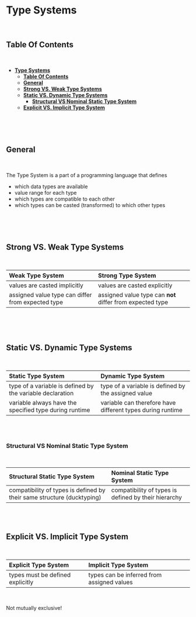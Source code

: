 # **Type Systems**
<br>

## **Table Of Contents**
<br>

- [**Type Systems**](#type-systems)
  - [**Table Of Contents**](#table-of-contents)
  - [**General**](#general)
  - [**Strong VS. Weak Type Systems**](#strong-vs-weak-type-systems)
  - [**Static VS. Dynamic Type Systems**](#static-vs-dynamic-type-systems)
    - [**Structural VS Nominal Static Type System**](#structural-vs-nominal-static-type-system)
  - [**Explicit VS. Implicit Type System**](#explicit-vs-implicit-type-system)

<br>
<br>
<br>

## **General**
<br>

The Type System is a part of a programming language that defines 
* which data types are available
* value range for each type
* which types are compatible to each other
* which types can be casted (transformed) to which other types

<br>
<br>
<br>

## **Strong VS. Weak Type Systems**
<br>
 
|**Weak Type System**                              | **Strong Type System**                                   |
|:-------------------------------------------------|:---------------------------------------------------------|
|values are casted implicitly                      |values are casted explicitly                              |
|assigned value type can differ from expected type |assigned value type can **not** differ from expected type |

<br>
<br>
<br>

## **Static VS. Dynamic Type Systems**
<br>

|**Static Type System**                                    |**Dynamic Type System**                                    |
|:---------------------------------------------------------|:----------------------------------------------------------|
|type of a variable is defined by the variable declaration |type of a variable is defined by the assigned value        |
|variable always have the specified type during runtime    |variable can therefore have different types during runtime |

<br>
<br>

### **Structural VS Nominal Static Type System**
<br>

|**Structural Static Type System**                                      |**Nominal Static Type System**                       |
|:----------------------------------------------------------------------|:----------------------------------------------------|
|compatibility of types is defined by their same structure (ducktyping) |compatibility of types is defined by their hierarchy |(substitution principle)


<br>
<nr>
<br>

## **Explicit VS. Implicit Type System**
<br>

|**Explicit Type System**         |**Implicit Type System**                   |
|:--------------------------------|:------------------------------------------|
|types must be defined explicitly |types can be inferred from assigned values |

<br>

Not mutually exclusive!